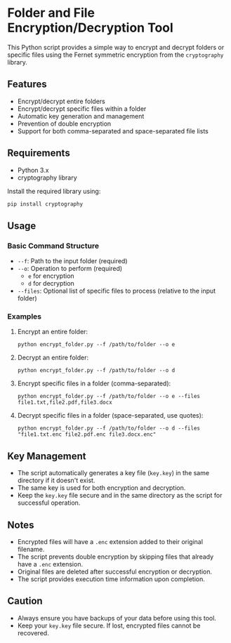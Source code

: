 # Folder and File Encryption/Decryption Tool

This Python script provides a simple way to encrypt and decrypt folders or specific files using the Fernet symmetric encryption from the `cryptography` library.

## Features

- Encrypt/decrypt entire folders
- Encrypt/decrypt specific files within a folder
- Automatic key generation and management
- Prevention of double encryption
- Support for both comma-separated and space-separated file lists

## Requirements

- Python 3.x
- cryptography library

Install the required library using:

```bash
pip install cryptography
```

## Usage

### Basic Command Structure

- `--f`: Path to the input folder (required)
- `--o`: Operation to perform (required)
  - `e` for encryption
  - `d` for decryption
- `--files`: Optional list of specific files to process (relative to the input folder)

### Examples

1. Encrypt an entire folder:
   ```
   python encrypt_folder.py --f /path/to/folder --o e
   ```

2. Decrypt an entire folder:
   ```
   python encrypt_folder.py --f /path/to/folder --o d
   ```

3. Encrypt specific files in a folder (comma-separated):
   ```
   python encrypt_folder.py --f /path/to/folder --o e --files file1.txt,file2.pdf,file3.docx
   ```

4. Decrypt specific files in a folder (space-separated, use quotes):
   ```
   python encrypt_folder.py --f /path/to/folder --o d --files "file1.txt.enc file2.pdf.enc file3.docx.enc"
   ```

## Key Management

- The script automatically generates a key file (`key.key`) in the same directory if it doesn't exist.
- The same key is used for both encryption and decryption.
- Keep the `key.key` file secure and in the same directory as the script for successful operation.

## Notes

- Encrypted files will have a `.enc` extension added to their original filename.
- The script prevents double encryption by skipping files that already have a `.enc` extension.
- Original files are deleted after successful encryption or decryption.
- The script provides execution time information upon completion.

## Caution

- Always ensure you have backups of your data before using this tool.
- Keep your `key.key` file secure. If lost, encrypted files cannot be recovered.


